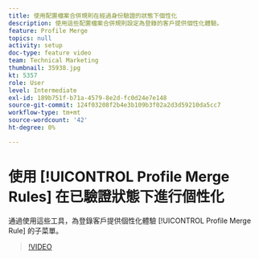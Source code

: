 ```yaml
---
title: 使用配置檔案合併規則在經過身份驗證的狀態下個性化
description: 使用這些配置檔案合併規則設定為登錄的客戶提供個性化體驗。
feature: Profile Merge
topics: null
activity: setup
doc-type: feature video
team: Technical Marketing
thumbnail: 35938.jpg
kt: 5357
role: User
level: Intermediate
exl-id: 189b751f-b71a-4579-8e2d-fc0d24e7e148
source-git-commit: 124f03208f2b4e3b109b3f02a2d3d59210da5cc7
workflow-type: tm+mt
source-wordcount: '42'
ht-degree: 0%

---
```


# 使用 [!UICONTROL Profile Merge Rules] 在已驗證狀態下進行個性化

通過使用這些工具，為登錄客戶提供個性化體驗 [!UICONTROL Profile Merge Rule] 的子菜單。

>[!VIDEO](https://video.tv.adobe.com/v/35938/?quality=12&learn=on)
